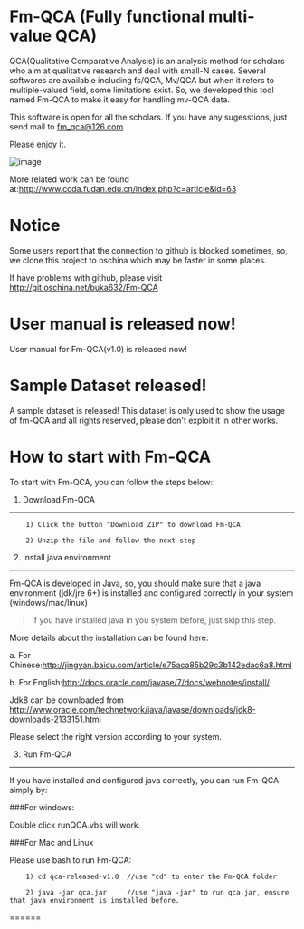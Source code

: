 Fm-QCA (Fully functional multi-value QCA)
======
QCA(Qualitative Comparative Analysis) is an analysis method for scholars who aim at qualitative research and deal with small-N cases. Several softwares are available including fs/QCA, Mv/QCA but when it refers to multiple-valued field, some limitations exist. So, we developed this tool named Fm-QCA to make it easy for handling mv-QCA data.


This software is open for all the scholars. If you have any sugesstions, just send mail to fm_qca@126.com

Please enjoy it.

![image](http://www.ccda.fudan.edu.cn/uploads/fm-QCA.jpg)

More related work can be found at:http://www.ccda.fudan.edu.cn/index.php?c=article&id=63

Notice
======
Some users report that the connection to github is blocked sometimes,
so, we clone this project to oschina which may be faster in some places.

If have problems with github, please visit 
		http://git.oschina.net/buka632/Fm-QCA

User manual is released now!		
======
User manual for Fm-QCA(v1.0) is released now!	
		
Sample Dataset released!
======
A sample dataset is released!
This dataset is only used to show the usage of fm-QCA and all rights reserved,
please don't exploit it in other works.


How to start with Fm-QCA
======
To start with Fm-QCA, you can follow the steps below:

1. Download Fm-QCA
-----------------------------------
		1) Click the button "Download ZIP" to download Fm-QCA

		2) Unzip the file and follow the next step

2. Install java environment
-----------------------------------
Fm-QCA is developed in Java, so, you should make sure that a java environment (jdk/jre 6+) is installed and configured correctly in your system (windows/mac/linux)

>If you have installed java in you system before, just skip this step.

More details about the installation can be found here:

a. For Chinese:http://jingyan.baidu.com/article/e75aca85b29c3b142edac6a8.html

b. For English:http://docs.oracle.com/javase/7/docs/webnotes/install/

Jdk8 can be downloaded from http://www.oracle.com/technetwork/java/javase/downloads/jdk8-downloads-2133151.html

Please select the right version according to your system.

3. Run Fm-QCA
-----------------------------------
If you have installed and configured java correctly, you can run Fm-QCA simply by:

###For windows:

Double click runQCA.vbs will work.

###For Mac and Linux

Please use bash to run Fm-QCA:

		1) cd qca-released-v1.0  //use "cd" to enter the Fm-QCA folder

		2) java -jar qca.jar     //use "java -jar" to run qca.jar, ensure that java environment is installed before.

======
